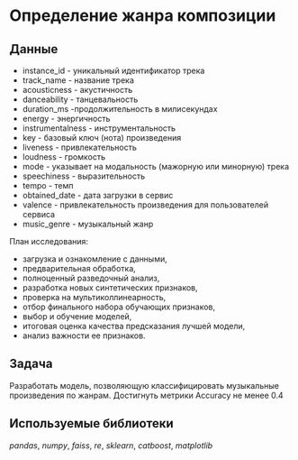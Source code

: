 # Определение жанра композиции

## Данные

- instance_id - уникальный идентификатор трека
- track_name - название трека
- acousticness - акустичность
- danceability - танцевальность
- duration_ms -продолжительность в милисекундах
- energy - энергичность
- instrumentalness - инструментальность
- key - базовый ключ (нота) произведения
- liveness - привлекательность
- loudness - громкость
- mode - указывает на модальность (мажорную или минорную) трека
- speechiness - выразительность
- tempo - темп
- obtained_date - дата загрузки в сервис
- valence - привлекательность произведения для пользователей сервиса
- music_genre - музыкальный жанр

План исследования:
- загрузка и ознакомление с данными,
- предварительная обработка,
- полноценный разведочный анализ,
- разработка новых синтетических признаков,
- проверка на мультиколлинеарность,
- отбор финального набора обучающих признаков,
- выбор и обучение моделей,
- итоговая оценка качества предсказания лучшей модели,
- анализ важности ее признаков.

## Задача

Разработать модель, позволяющую классифицировать музыкальные произведения по жанрам. Достигнуть метрики Accuracy не менее 0.4

## Используемые библиотеки
*pandas*, *numpy*, *faiss*, *re*, *sklearn*, *catboost*, *matplotlib*
